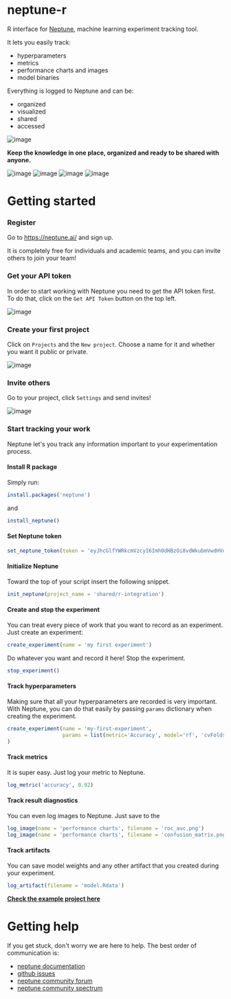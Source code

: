 # neptune-r

R interface for [Neptune](http://neptune.ai/), machine learning experiment tracking tool.

It lets you easily track:
* hyperparameters
* metrics
* performance charts and images
* model binaries

Everything is logged to Neptune and can be:
* organized
* visualized
* shared 
* accessed 

![image](https://i0.wp.com/neptune.ai/wp-content/uploads/Screenshot-2020-02-18-at-15.43.23.png?resize=1024%2C892&ssl=1)

**Keep the knowledge in one place, organized and ready to be shared with anyone.**

![image](https://gist.githubusercontent.com/jakubczakon/f754769a39ea6b8fa9728ede49b9165c/raw/2f3a5577ac55595e8b9241d81a2de43a0fc663db/wiki.png)
![image](https://gist.githubusercontent.com/jakubczakon/f754769a39ea6b8fa9728ede49b9165c/raw/2a67f6ed1017d3f6a3dec6fe85d1727f3b41f533/neptune_quick_start.png)
![image](https://gist.githubusercontent.com/jakubczakon/f754769a39ea6b8fa9728ede49b9165c/raw/8aa4f35e29a2a5177e89a8ed5d1daa233b04b0b9/clf_report.png)
![image](https://gist.githubusercontent.com/jakubczakon/f754769a39ea6b8fa9728ede49b9165c/raw/8aa4f35e29a2a5177e89a8ed5d1daa233b04b0b9/ship_predictions.png)

# Getting started

### Register
Go to https://neptune.ai/ and sign up.

It is completely free for individuals and academic teams, and you can invite others to join your team!

### Get your API token
In order to start working with Neptune you need to get the API token first.
To do that, click on the `Get API Token` button on the top left.

![image](https://gist.githubusercontent.com/jakubczakon/f754769a39ea6b8fa9728ede49b9165c/raw/e3776e605fea1fd5377c3ec748ba87b71cd8ef12/get_api_token.png)

### Create your first project
Click on `Projects` and the `New project`. Choose a name for it and whether you want it public or private.

![image](https://gist.githubusercontent.com/jakubczakon/f754769a39ea6b8fa9728ede49b9165c/raw/e3776e605fea1fd5377c3ec748ba87b71cd8ef12/new_project.png)


### Invite others
Go to your project, click `Settings` and send invites!

![image](https://gist.githubusercontent.com/jakubczakon/f754769a39ea6b8fa9728ede49b9165c/raw/e3776e605fea1fd5377c3ec748ba87b71cd8ef12/invite.png)

### Start tracking your work
Neptune let's you track any information important to your experimentation process.

#### Install R package

Simply run:

```R
install.packages('neptune')
```

and

```R
install_neptune()
```
#### Set Neptune token

```R
set_neptune_token(token = 'eyJhcGlfYWRkcmVzcyI6Imh0dHBzOi8vdWkubmVwdHVuZS5haSIsImFwaV9rZXkiOiJiNzA2YmM4Zi03NmY5LTRjMmUtOTM5ZC00YmEwMzZmOTMyZTQifQ==')
```

#### Initialize Neptune
Toward the top of your script insert the following snippet.

```R
init_neptune(project_name = 'shared/r-integration')
```

#### Create and stop the experiment
You can treat every piece of work that you want to record as an experiment.
Just create an experiment:

```R
create_experiment(name = 'my first experiment')
```
Do whatever you want and record it here!
Stop the experiment.

```R
stop_experiment()
```

#### Track hyperparameters
Making sure that all your hyperparameters are recorded is very important.
With Neptune, you can do that easily by passing `params` dictionary when creating the experiment.

```R
create_experiment(name = 'my-first-experiment',
                  params = list(metric='Accuracy', model='rf', 'cvFolds'=2),
)

```

#### Track metrics
It is super easy. Just log your metric to Neptune.

```R
log_metric('accuracy', 0.92)
```

#### Track result diagnostics
You can even log images to Neptune. Just save to the 

```R
log_image(name = 'performance charts', filename = 'roc_auc.png')
log_image(name = 'performance charts', filename = 'confusion_matrix.png')
```

#### Track artifacts
You can save model weights and any other artifact that you created during your experiment.

```R
log_artifact(filename = 'model.Rdata')
```

**[Check the example project here](https://ui.neptune.ai/o/shared/org/r-integration/experiments?viewId=817be69c-103e-11ea-9a39-42010a840083)**


# Getting help
If you get stuck, don't worry we are here to help.
The best order of communication is:

 * [neptune documentation](https://docs.neptune.ai)
 * [github issues](https://github.com/neptune-ai/neptune-client/issues)
 * [neptune community forum](https://community.neptune.ai/)
 * [neptune community spectrum](https://spectrum.chat/neptune-community?tab=posts)


